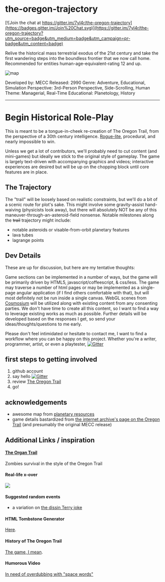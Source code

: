 # the-oregon-trajectory #

[![Join the chat at https://gitter.im/7yl4r/the-oregon-trajectory](https://badges.gitter.im/Join%20Chat.svg)](https://gitter.im/7yl4r/the-oregon-trajectory?utm_source=badge&utm_medium=badge&utm_campaign=pr-badge&utm_content=badge)

Relive the historical mass terrestrial exodus of the 21st century and take the first wandering steps into the boundless frontier that we now call home. Recommended for entities human-age-equivalent-rating 12 and up.

![map](http://pri.wpengine.netdna-cdn.com/wp-content/themes/planetary-resources/assets/img/map/map-bg-med.jpg)

Developed by: MECC
Released: 2990
Genre: Adventure, Educational, Simulation
Perspective: 3rd-Person Perspective, Side-Scrolling, Human
Theme: Managerial, Real-Time
Educational: Planetology, History

-------------------------------------------------------------------------------------------------

# Begin Historical Role-Play #
This is meant to be a tongue-in-cheek re-creation of The Oregon Trail, from the perspective of a 30th century intelligence. [Rogue-lite](http://www.giantbomb.com/forums/general-discussion-30/agreedisagree-by-modern-standards-oregon-trail-was-562547/?page=1#js-message-5994632), procedural, and nearly impossible to win.

Unless we get a lot of contributors, we'll probably need to cut content (and mini-games) but ideally we stick to the original style of gameplay. The game is largely text-driven with accompanying graphics and videos; interactive experiences are desired but will be up on the chopping block until core features are in place. 

## The Trajectory ##
The "trail" will be loosely based on realistic constraints, but we'll do a bit of a scenic route for plot's sake. This might involve some gravity-assist hand-waiving (physicists look away), but there will absolutely NOT be any of this maneuver-through-an-asteroid-field nonsense. Notable milestones along the ~~trail~~ trajectory might include:
 
 * notable asteroids or visable-from-orbit planetary features
 * lava tubes
 * lagrange points

## Dev Details ##
These are up for discussion, but here are my tentative thoughts:

Game sections can be implemented in a number of ways, but the game will be primarily driven by HTML5, javascript/coffeescript, & css/less. The game may traverse a number of html pages or may be implemented as a single-page angular application (if I find others comfortable with that), but will most definitely not be run inside a single canvas. WebGL scenes from [Cosmosium](https://github.com/rSimulate/Cosmosium) will be utilized along with existing content from any consenting parties. We don't have time to create all this content, so I want to find a way to leverage existing works as much as possible. Further details will be developed based on the responses I get, so send your ideas/thoughts/questions to me early. 

Please don't feel intimidated or hesitate to contact me, I want to find a workflow where you can be happy on this project. Whether you're a writer, programmer, artist, or even a playtester, [![Gitter](https://badges.gitter.im/Join%20Chat.svg)](https://gitter.im/7yl4r/the-oregon-trajectory?utm_source=badge&utm_medium=badge&utm_campaign=pr-badge)

## first steps to getting involved ##

1. github account
2. say hello [![Gitter](https://badges.gitter.im/Join%20Chat.svg)](https://gitter.im/7yl4r/the-oregon-trajectory?utm_source=badge&utm_medium=badge&utm_campaign=pr-badge)
3. review [The Oregon Trail](https://archive.org/details/msdos_Oregon_Trail_The_1990)
4. go!

## acknowledgements ##

* awesome map from [planetary resources](http://www.planetaryresources.com/asteriods/#asteroids-map)
* game details bastardized from [the internet archive's page on the Oregon Trail](https://archive.org/details/msdos_Oregon_Trail_The_1990) (and presumably the original MECC release)

## Additional Links / inspiration ##
#### [The Organ Trail](https://play.google.com/store/apps/details?id=com.hatsproductions.OrganTrail) ####
Zombies survival in the style of the Oregon Trail
#### Real-life x-over ####
![](http://i.imgur.com/iICqqPq.jpg)
#### Suggested random events ####

* a variation on [the dissin Terry joke](http://www.reddit.com/r/Jokes/comments/17sfkv/playing_oregon_trail/)

#### HTML Tombstone Generator ####
[Here](http://www.oregontrailtombstone.com/).

#### History of The Oregon Trail ####
[The game, I mean](http://www.citypages.com/2011-01-19/news/oregon-trail-how-three-minnesotans-forged-its-path/).

#### Humorous Video ####
[In need of overdubbing with "space words"](https://www.youtube.com/watch?v=CHps2SecuDk)
